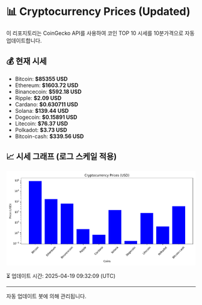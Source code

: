 
# 📊 Cryptocurrency Prices (Updated)

이 리포지토리는 CoinGecko API를 사용하여 코인 TOP 10 시세를 10분가격으로 자동 업데이트합니다.

## 💰 현재 시세
- Bitcoin: **$85355 USD**
- Ethereum: **$1603.72 USD**
- Binancecoin: **$592.18 USD**
- Ripple: **$2.09 USD**
- Cardano: **$0.630711 USD**
- Solana: **$139.44 USD**
- Dogecoin: **$0.15891 USD**
- Litecoin: **$76.37 USD**
- Polkadot: **$3.73 USD**
- Bitcoin-cash: **$339.56 USD**

## 📈 시세 그래프 (로그 스케일 적용)
![Crypto Prices](crypto_prices.png)

⏳ 업데이트 시간: 2025-04-19 09:32:09 (UTC)

---
자동 업데이트 봇에 의해 관리됩니다.
